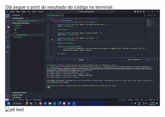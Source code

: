 Olá segue o print do resultado do código no terminal: 
![Resultado do código ](<Captura de Tela (35).png>)
![alt text](image.png)